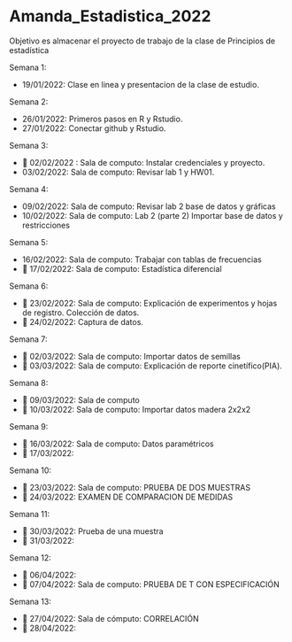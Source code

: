 # Amanda_Estadistica_2022
Objetivo es almacenar el proyecto de trabajo de la clase de Principios de estadística

Semana 1:
+ 19/01/2022: Clase en linea y presentacion de la clase de estudio. 

Semana 2: 
+ 26/01/2022: Primeros pasos en R y Rstudio.
+ 27/01/2022: Conectar github y Rstudio.

Semana 3:
+ :dart: 02/02/2022 : Sala de computo: Instalar credenciales y proyecto.
+ 03/02/2022: Sala de computo: Revisar lab 1 y HW01.

Semana 4:
+ 09/02/2022: Sala de computo: Revisar lab 2 base de datos y gráficas
+ 10/02/2022: Sala de computo: Lab 2 (parte 2) Importar base de datos y restricciones

Semana 5:
+ 16/02/2022: Sala de computo: Trabajar con tablas de frecuencias 
+ :round_pushpin: 17/02/2022: Sala de computo: Estadística diferencial

Semana 6:
+ :round_pushpin: 23/02/2022: Sala de computo: Explicación de experimentos y hojas de registro. Colección de datos.
+ :round_pushpin: 24/02/2022: Captura de datos.

Semana 7:
+ :round_pushpin: 02/03/2022: Sala de computo: Importar datos de semillas
+ :round_pushpin: 03/03/2022: Sala de computo: Explicación de reporte cinetífico(PIA).

Semana 8:
+ :round_pushpin: 09/03/2022: Sala de computo
+ :round_pushpin: 10/03/2022: Sala de computo: Importar datos madera 2x2x2

Semana 9:
+ :round_pushpin: 16/03/2022: Sala de computo: Datos paramétricos
+ :round_pushpin: 17/03/2022:

Semana 10:
+ :round_pushpin: 23/03/2022: Sala de computo:  PRUEBA DE DOS MUESTRAS
+ :round_pushpin: 24/03/2022: EXAMEN DE COMPARACION DE MEDIDAS

Semana 11:
+ :round_pushpin: 30/03/2022: Prueba de una muestra
+ :round_pushpin: 31/03/2022:

Semana 12:
+ :round_pushpin: 06/04/2022:
+ :round_pushpin: 07/04/2022: Sala de computo: PRUEBA DE T CON ESPECIFICACIÓN

Semana 13:
+ :round_pushpin: 27/04/2022: Sala de cómputo: CORRELACIÓN
+ :round_pushpin: 28/04/2022:






